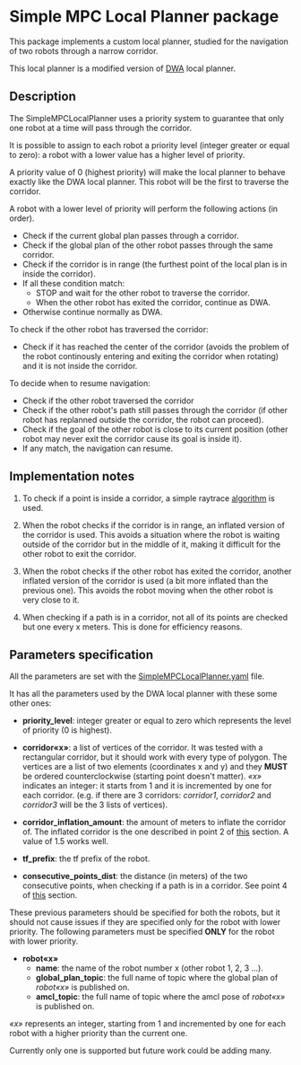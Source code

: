 # Simple MPC Local Planner package

This package implements a custom local planner, studied for the navigation of two robots through a narrow corridor.

This local planner is a modified version of [DWA](http://wiki.ros.org/dwa_local_planner) local planner.

## Description

The SimpleMPCLocalPlanner uses a priority system to guarantee that only one robot at a time will pass through the corridor.

It is possible to assign to each robot a priority level (integer greater or equal to zero): a robot with a lower value has a higher level of priority.

A priority value of 0 (highest priority) will make the local planner to behave exactly like the DWA local planner.
This robot will be the first to traverse the corridor.

A robot with a lower level of priority will perform the following actions (in order).

- Check if the current global plan passes through a corridor.
- Check if the global plan of the other robot passes through the same corridor.
- Check if the corridor is in range (the furthest point of the local plan is in inside the corridor).
- If all these condition match:
    - STOP and wait for the other robot to traverse the corridor.
    - When the other robot has exited the corridor, continue as DWA.
- Otherwise continue normally as DWA.

To check if the other robot has traversed the corridor:
- Check if it has reached the center of the corridor (avoids the problem of the robot continously entering and exiting the corridor when rotating) and it is not inside the corridor.

To decide when to resume navigation:
- Check if the other robot traversed the corridor
- Check if the other robot's path still passes through the corridor (if other robot has replanned outside the corridor, the robot can proceed).
- Check if the goal of the other robot is close to its current position (other robot may never exit the corridor cause its goal is inside it).
- If any match, the navigation can resume.

## Implementation notes

1. To check if a point is inside a corridor, a simple raytrace [algorithm](https://www.geeksforgeeks.org/how-to-check-if-a-given-point-lies-inside-a-polygon/) is used.

2. When the robot checks if the corridor is in range, an inflated version of the corridor is used. This avoids a situation where the robot is waiting outside of the corridor but in the middle of it, making it difficult for the other robot to exit the corridor.

3. When the robot checks if the other robot has exited the corridor, another inflated version of the corridor is used (a bit more inflated than the previous one). This avoids the robot moving when the other robot is very close to it.

4. When checking if a path is in a corridor, not all of its points are checked but one every x meters. This is done for efficiency reasons.

## Parameters specification

All the parameters are set with the [SimpleMPCLocalPlanner.yaml](/workspace/src/husky_dynamic_navigation/config/SimpleMPCLocalPlanner_husky1.yaml) file. 

It has all the parameters used by the DWA local planner with these some other ones:

- **priority_level**: integer greater or equal to zero which represents the level of priority (0 is highest).

- **corridor«x»**: a list of vertices of the corridor.
It was tested with a rectangular corridor, but it should work with every type of polygon. The vertices are a list of two elements (coordinates x and y) and they **MUST** be ordered counterclockwise (starting point doesn't matter).
*«x»* indicates an integer: it starts from 1 and it is incremented by one for each corridor. (e.g. if there are 3 corridors: *corridor1*, *corridor2* and *corridor3* will be the 3 lists of vertices).

- **corridor_inflation_amount**: the amount of meters to inflate the corridor of. The inflated corridor is the one described in point 2 of [this](#implementation-notes) section. A value of 1.5 works well.

- **tf_prefix**: the tf prefix of the robot.

- **consecutive_points_dist**: the distance (in meters) of the two consecutive points, when checking if a path is in a corridor. See point 4 of [this](#implementation-notes) section.

These previous parameters should be specified for both the robots, but it should not cause issues if they are specified only for the robot with lower priority. 
The following parameters must be specified **ONLY** for the robot with lower priority.

- **robot«x»**
    - **name**: the name of the robot number x (other robot 1, 2, 3 ...).
    - **global_plan_topic**: the full name of topic where the global plan of *robot«x»* is published on.
    - **amcl_topic**: the full name of topic where the amcl pose of *robot«x»* is published on.

*«x»* represents an integer, starting from 1 and incremented by one for each robot with a higher priority than the current one. 

Currently only one is supported but future work could be adding many.